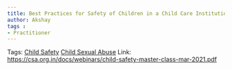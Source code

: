 ```yaml
---
title: Best Practices for Safety of Children in a Child Care Institution
author: Akshay
tags :
- Practitioner
---
```

Tags: [Child Safety](Child%20Safety) [Child Sexual Abuse](Volume%201/Roll%20Ups/Child%20Safety/Child%20Sexual%20Abuse.md) 
Link: https://csa.org.in/docs/webinars/child-safety-master-class-mar-2021.pdf

